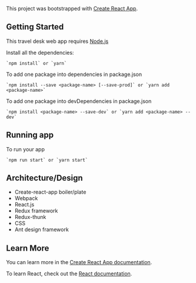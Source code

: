 This project was bootstrapped with [Create React App](https://github.com/facebook/create-react-app).

## Getting Started

This travel desk web app requires [Node.js](https://nodejs.org)

Install all the dependencies:

    `npm install` or `yarn`
    
To add one package into dependencies in package.json
    
    `npm install --save <package-name> [--save-prod]` or `yarn add <package-name>`
    
To add one package into devDependencies in package.json

    `npm install <package-name> --save-dev` or `yarn add <package-name> --dev`
    
## Running app

To run your app

    `npm run start` or `yarn start`
    
## Architecture/Design

 - Create-react-app boiler/plate
 - Webpack
 - React.js
 - Redux framework
 - Redux-thunk
 - CSS
 - Ant design framework
 
 ## Learn More
 
 You can learn more in the [Create React App documentation](https://facebook.github.io/create-react-app/docs/getting-started).
 
 To learn React, check out the [React documentation](https://reactjs.org).